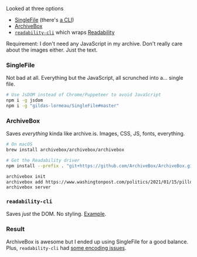 Looked at three options

* [SingleFile](https://github.com/gildas-lormeau/SingleFile) (there's [a CLI](https://github.com/gildas-lormeau/SingleFile/blob/master/cli/README.MD#manual-installation))
* [ArchiveBox](https://archivebox.io/)
* [`readability-cli`](https://gitlab.com/gardenappl/readability-cli) which wraps [Readability](https://github.com/mozilla/readability)

Requirement: I don't need any JavaScript in my archive. Don't really care about the images either. Just the text.

### SingleFile

Not bad at all. Everything but the JavaScript, all scrunched into a... single file.

```bash
# Use JsDOM instead of Chrome/Puppeteer to avoid JavaScript
npm i -g jsdom
npm i -g "gildas-lormeau/SingleFile#master"
```

### ArchiveBox

Saves _everything_ kinda like archive.is. Images, CSS, JS, fonts, everything.

```bash
# On macOS
brew install archivebox/archivebox/archivebox

# Get the Readability driver
npm install --prefix . "git+https://github.com/ArchiveBox/ArchiveBox.git"

archivebox init
archivebox add https://www.washingtonpost.com/politics/2021/01/15/pillow-salesman-apparently-has-some-ideas-about-declaring-martial-law/?utm_source=reddit.com
archivebox server
```

### `readability-cli`

Saves _just_ the DOM. No styling. [Example](https://static-log.nikhil.io/c/collatz-in-ts.html).

### Result

ArchiveBox is awesome but I ended up using SingleFile for a good balance. Plus, `readability-cli` had [some encoding issues](https://static-log.nikhil.io/c/collatz-in-ts.html). 
